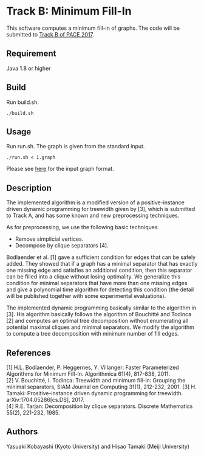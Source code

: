Track B: Minimum Fill-In
====

This software computes a minimum fill-in of graphs.
The code will be submitted to [Track B of PACE 2017](https://pacechallenge.wordpress.com/pace-2017/track-b-minimum-fill-in/).


## Requirement
Java 1.8 or higher

## Build
Run build.sh.
```
./build.sh
```

## Usage
Run run.sh. The graph is given from the standard input.
```
./run.sh < 1.graph
```
Please see [here](https://pacechallenge.wordpress.com/pace-2017/track-b-minimum-fill-in/) for the input graph format.

## Description
The implemented algorithm is a modified version of a positive-instance driven dynamic programming for treewidth given by [3], which is submitted to Track A, and has some known and new preprocessing techniques.

As for preprocessing, we use the following basic techniques.
- Remove simplicial vertices.
- Decompose by clique separators [4].

Bodlaender et al. [1] gave a sufficient condition for edges that can be safely added. They showed that if a graph has a minimal separator that has exactly one missing edge and satisfies an additional condition, then this separator can be filled into a clique without losing optimality. We generalize this condition for minimal separators that have more than one missing edges and give a polynomial time algorithm for detecting this condition (the detail will be published together with some experimental evaluations).

The implemented dynamic programming basically similar to the algorithm in [3]. His algorithm basically follows the algorithm of Bouchitté and Todinca [2] and computes an optimal tree decomposition without enumerating all potential maximal cliques and minimal separators. We modify the algorithm to compute a tree decomposition with minimum number of fill edges.

## References
[1] H.L. Bodlaender, P. Heggernes, Y. Villanger: Faster Parameterized Algorithms for Minimum Fill-In.
Algorithmica 61(4), 817-838, 2011.  
[2] V. Bouchitté, I. Todinca: Treewidth and minimum fill-in: Grouping the minimal separators, SIAM Journal on Computing 31(1), 212-232, 2001.
[3] H. Tamaki: Prositive-instance driven dynamic programming for treewidth. arXiv:1704.05286[cs.DS], 2017.  
[4] R.E. Tarjan: Decomposition by clique separators. Discrete Mathematics 55(2), 221-232, 1985.

## Authors
Yasuaki Kobayashi (Kyoto University) and Hisao Tamaki (Meiji University)
